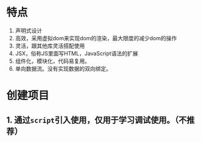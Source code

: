 # 特点
1. 声明式设计
2. 高效，采用虚拟dom来实现dom的渲染，最大限度的减少dom的操作
3. 灵活，跟其他库灵活搭配使用
4. JSX，俗称JS里面写HTML，JavaScript语法的扩展
5. 组件化，模块化，代码易复用。
6. 单向数据流。没有实现数据的双向绑定。

# 创建项目
## 1. 通过`script`引入使用，仅用于学习调试使用。（不推荐）

